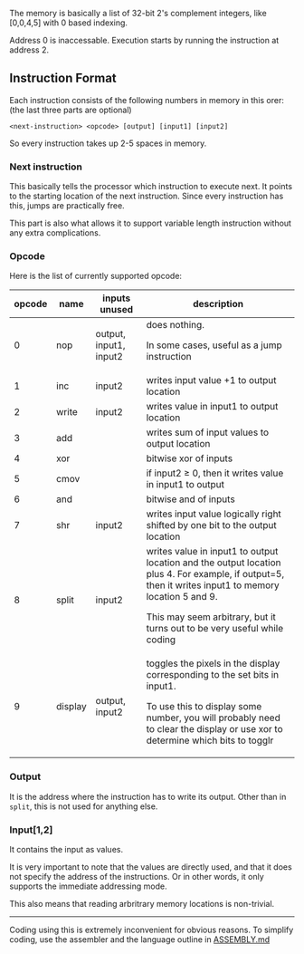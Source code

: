 The memory is basically a list of 32-bit 2's complement integers, like [0,0,4,5] with 0 based indexing.

Address 0 is inaccessable. Execution starts by running the instruction at address 2.

## Instruction Format

Each instruction consists of the following numbers in memory in this orer:  (the last three parts are optional)

`<next-instruction> <opcode> [output] [input1] [input2]`

So every instruction takes up 2-5 spaces in memory.

### Next instruction
This basically tells the processor which instruction to execute next. It points to the starting location of the next instruction. Since every instruction has this, jumps are practically free.

This part is also what allows it to support variable length instruction without any extra complications.
### Opcode

Here is the list of currently supported opcode:

opcode | name  | inputs unused          | description | 
|---|---|---|---|
|0|nop    | output, input1, input2| does nothing. <p> In some cases, useful as a jump instruction |
|1|inc| input2 | writes input value +1 to output location
|2| write | input2 | writes value in input1 to output location
|3| add | | writes sum of input values to output location
|4| xor | |bitwise xor of inputs
|5| cmov || if input2 &ge; 0, then it writes value in input1 to output
|6| and || bitwise and of inputs
|7| shr | input2 | writes input value logically right shifted by one bit to the output location
|8| split | input2| writes value in input1 to output location and the output location plus 4. For example, if output=5, then it writes input1 to memory location 5 and 9. <p> This may seem arbitrary, but it turns out to be very useful while coding
|9| display| output, input2| toggles the pixels in the display corresponding to the set bits in input1. <p> To use this to display some number, you will probably need to clear the display or use xor to determine which bits to togglr 

### Output

It is the address where the instruction has to write its output. Other than in `split`, this is not used for anything else.

### Input[1,2]

It contains the input as values. 

It is very important to note that the values are directly used, and that it does not specify the address of the instructions. Or in other words, it only supports the immediate addressing mode.

 This also means that reading arbritrary memory locations is non-trivial.


--------------------
Coding using this is extremely inconvenient for obvious reasons. To simplify coding, use the assembler and the language outline in [ASSEMBLY.md](ASSEMBLY.md)